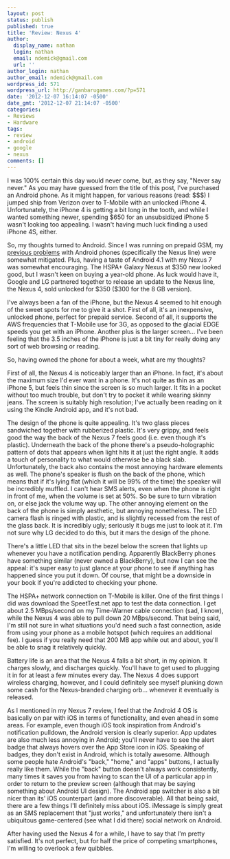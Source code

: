 ```yaml
---
layout: post
status: publish
published: true
title: 'Review: Nexus 4'
author:
  display_name: nathan
  login: nathan
  email: ndemick@gmail.com
  url: ''
author_login: nathan
author_email: ndemick@gmail.com
wordpress_id: 571
wordpress_url: http://ganbarugames.com/?p=571
date: '2012-12-07 16:14:07 -0500'
date_gmt: '2012-12-07 21:14:07 -0500'
categories:
- Reviews
- Hardware
tags:
- review
- android
- google
- nexus
comments: []
---
```

<p>I was 100% certain this day would never come, but, as they say, "Never say never." As you may have guessed from the title of this post, I've purchased an Android phone. As it might happen, for various reasons (read: $$$) I jumped ship from Verizon over to T-Mobile with an unlocked iPhone 4. Unfortunately, the iPhone 4 is getting a bit long in the tooth, and while I wanted something newer, spending $650 for an unsubsidized iPhone 5 wasn't looking too appealing. I wasn't having much luck finding a used iPhone 4S, either. </p>
<p>So, my thoughts turned to Android. Since I was running on prepaid GSM, my <a href="http://nathandemick.com/2011/01/my-thoughts-on-android-phones/">previous problems</a> with Android phones (specifically the Nexus line) were somewhat mitigated. Plus, having a taste of Android 4.1 with my Nexus 7 was somewhat encouraging. The HSPA+ Galaxy Nexus at $350 new looked good, but I wasn't keen on buying a year-old phone. As luck would have it, Google and LG partnered together to release an update to the Nexus line, the Nexus 4, sold unlocked for $350 ($300 for the 8 GB version). </p>
<p>I've always been a fan of the iPhone, but the Nexus 4 seemed to hit enough of the sweet spots for me to give it a shot. First of all, it's an inexpensive, unlocked phone, perfect for prepaid service. Second of all, it supports the AWS frequencies that T-Mobile use for 3G, as opposed to the glacial EDGE speeds you get with an iPhone. Another plus is the larger screen... I've been feeling that the 3.5 inches of the iPhone is just a bit tiny for really doing any sort of web browsing or reading.</p>
<p>So, having owned the phone for about a week, what are my thoughts? </p>
<p>First of all, the Nexus 4 is noticeably larger than an iPhone. In fact, it's about the maximum size I'd ever want in a phone. It's not quite as thin as an iPhone 5, but feels thin since the screen is so much larger. It fits in a pocket without too much trouble, but don't try to pocket it while wearing skinny jeans. The screen is suitably high resolution; I've actually been reading on it using the Kindle Android app, and it's not bad.</p>
<p>The design of the phone is quite appealing. It's two glass pieces sandwiched together with rubberized plastic. It's very grippy, and feels good the way the back of the Nexus 7 feels good (i.e. even though it's plastic). Underneath the back of the phone there's a pseudo-holographic pattern of dots that appears when light hits it at just the right angle. It adds a touch of personality to what would otherwise be a black slab. Unfortunately, the back also contains the most annoying hardware elements as well. The phone's speaker is flush on the back of the phone, which means that if it's lying flat (which it will be 99% of the time) the speaker will be incredibly muffled. I can't hear SMS alerts, even when the phone is right in front of me, when the volume is set at 50%. So be sure to turn vibration on, or else jack the volume way up. The other annoying element on the back of the phone is simply aesthetic, but annoying nonetheless. The LED camera flash is ringed with plastic, and is slightly recessed from the rest of the glass back. It is incredibly ugly; seriously it bugs me just to look at it. I'm not sure why LG decided to do this, but it mars the design of the phone.</p>
<p>There's a little LED that sits in the bezel below the screen that lights up whenever you have a notification pending. Apparently BlackBerry phones have something similar (never owned a BlackBerry), but now I can see the appeal: it's super easy to just glance at your phone to see if anything has happened since you put it down. Of course, that might be a downside in your book if you're addicted to checking your phone.</p>
<p>The HSPA+ network connection on T-Mobile is killer. One of the first things I did was download the SpeetTest.net app to test the data connection. I get about 2.5 MBps/second on my Time-Warner cable connection (sad, I know), while the Nexus 4 was able to pull down 20 MBps/second. That being said, I'm still not sure in what situations you'd need such a fast connection, aside from using your phone as a mobile hotspot (which requires an additional fee). I guess if you really need that 200 MB app while out and about, you'll be able to snag it relatively quickly.</p>
<p>Battery life is an area that the Nexus 4 falls a bit short, in my opinion. It charges slowly, and discharges quickly. You'll have to get used to plugging it in for at least a few minutes every day. The Nexus 4 does support wireless charging, however, and I could definitely see myself plunking down some cash for the Nexus-branded charging orb... whenever it eventually is released.</p>
<p>As I mentioned in my Nexus 7 review, I feel that the Android 4 OS is basically on par with iOS in terms of functionality, and even ahead in some areas. For example, even though iOS took inspiration from Android's notification pulldown, the Android version is clearly superior. App updates are also much less annoying in Android; you'll never have to see the alert badge that always hovers over the App Store icon in iOS. Speaking of badges, they don't exist in Android, which is totally awesome. Although some people hate Android's "back," "home," and "apps" buttons, I actually really like them. While the "back" button doesn't always work consistently, many times it saves you from having to scan the UI of a particular app in order to return to the preview screen (although that may be saying something about Android UI design). The Android app switcher is also a bit nicer than its' iOS counterpart (and more discoverable). All that being said, there are a few things I'll definitely miss about iOS. iMessage is simply great as an SMS replacement that "just works," and unfortunately there isn't a ubiquitous game-centered (see what I did there) social network on Android.</p>
<p>After having used the Nexus 4 for a while, I have to say that I'm pretty satisfied. It's not perfect, but for half the price of competing smartphones, I'm willing to overlook a few quibbles. </p>
